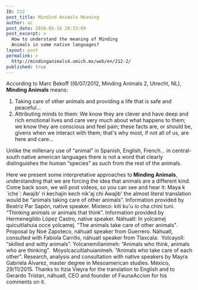```yaml
---
ID: 212
post_title: Mindind Animals Meaning
author: ac
post_date: 2016-05-16 20:33:09
post_excerpt: >
  How to understand the meaning of Minding
  Animals in some native languages?
layout: post
permalink: >
  http://mindinganimals4.umich.mx/web/en/212-2/
published: true
---
```

According to Marc Bekoff ((6/07/2012, Minding Animals 2, Utrecht, NL), <strong>Minding Animals</strong> means:
<ol>
 	<li>Taking care of other animals and providing a life that is safe and peaceful...</li>
 	<li>Attributing minds to them: We know they are clever and have deep and rich emotional lives and care very much about what happens to them; we know they are conscious and feel pain; these facts are, or should be, givens when we interact with them; that's why most, if not all of us, are here and care...</li>
</ol>
Unlike the millenary use of “animal” in Spanish, English, French… in central-south native american languages there is not a word that clearly distinguishes the human “species” as such from the rest of the animals.

<span style="font-weight: 400;">Here we present some interpretative approaches to<strong> Minding Animals</strong>, understanding that we are forcing the idea that animals are a different kind. Come back soon, we will post videos, so you can see and hear it: </span><span style="font-weight: 400;">
</span><span style="font-weight: 400;">
</span><span style="font-weight: 400;">Maya k´iche´: Awajib' ri kechajin kech nik'aj chi Awajib' the almost literal translation would be “animals taking care of other animals”. Information provided by Beatriz Par Sapón, </span><span style="font-weight: 400;">native speaker</span><span style="font-weight: 400;">. </span><span style="font-weight: 400;">
</span><span style="font-weight: 400;">
</span><span style="font-weight: 400;">Mixteco: kiti ku'u io cha chini tuni. “Thinking animals or animals that think”. Information provided by Hermenegildo López Castro, </span><span style="font-weight: 400;">native speaker</span><span style="font-weight: 400;">. </span><span style="font-weight: 400;">
</span><span style="font-weight: 400;">
</span><span style="font-weight: 400;">Náhuatl: In yolcamej quicuitlahuia occe yolcamej. "The animals take care of other animals". Proposal by Noé Zapoteco, náhuatl speaker from Guerrero. </span><span style="font-weight: 400;">
</span><span style="font-weight: 400;">
</span><span style="font-weight: 400;">Náhuatl, consulted with Fabiola Carrillo, náhuatl speaker from Tlaxcala:  </span><span style="font-weight: 400;">Yolcayoll: “skilled and witty animals”. </span><span style="font-weight: 400;">
</span><span style="font-weight: 400;">Yolcanemilianimeh: “Animals who think, animals who are thinking”.  Moyolcacuitlahuianimeh. “Animals who take care of each other”. </span><span style="font-weight: 400;">
</span><span style="font-weight: 400;">
</span><span style="font-weight: 400;">Research, analysis and consultation with native speakers by Mayra Gabriela Álvarez, master degree in Mesoamerican studies. México, 29/11/2015. Thanks to Itzia Vieyra for the translation to English and to Gerardo Tristan, náhuatl, CEO and founder of FaunaAccion for his comments on it. </span>

&nbsp;